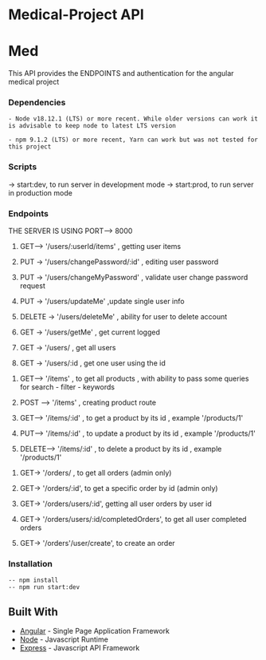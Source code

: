 # Medical-Project API

# Med

This API provides the ENDPOINTS and authentication for the angular medical project

### Dependencies

```
- Node v18.12.1 (LTS) or more recent. While older versions can work it is advisable to keep node to latest LTS version

- npm 9.1.2 (LTS) or more recent, Yarn can work but was not tested for this project

```

### Scripts

-> start:dev, to run server in development mode
-> start:prod, to run server in production mode

### Endpoints

THE SERVER IS USING PORT--> 8000

<!-- USERS ENDPOINTS -->

1. GET--> '/users/:userId/items' , getting user items

2. PUT -> '/users/changePassword/:id' , editing user password
3. PUT -> '/users/changeMyPassword' , validate user change password request
4. PUT -> '/users/updateMe' ,update single user info

5. DELETE -> '/users/deleteMe' , ability for user to delete account

6. GET -> '/users/getMe' , get current logged

7. GET -> '/users/ , get all users
8. GET -> '/users/:id , get one user using the id

<!-- ITEMS ENDPOINTS -->

1. GET--> '/items' , to get all products , with ability to pass some queries for search - filter - keywords

2. POST --> '/items' , creating product route

3. GET--> '/items/:id' , to get a product by its id , example '/products/1'

4. PUT--> '/items/:id' , to update a product by its id , example '/products/1'

5. DELETE--> '/items/:id' , to delete a product by its id , example '/products/1'

<!-- Orders ENDPOINTS -->

1. GET-> '/orders/ , to get all orders (admin only)

2. GET-> '/orders/:id', to get a specific order by id (admin only)

3. GET-> '/orders/users/:id', getting all user orders by user id

4. GET-> '/orders/users/:id/completedOrders', to get all user completed orders

5. GET-> '/orders'/user/create', to create an order

### Installation

```
-- npm install
-- npm run start:dev
```

## Built With

- [Angular](https://angular.io/) - Single Page Application Framework
- [Node](https://nodejs.org) - Javascript Runtime
- [Express](https://expressjs.com/) - Javascript API Framework
